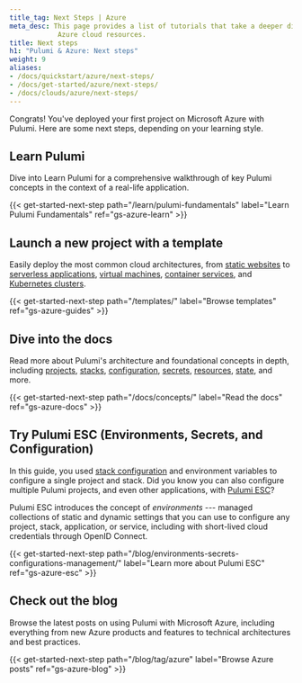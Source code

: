 ```yaml
---
title_tag: Next Steps | Azure
meta_desc: This page provides a list of tutorials that take a deeper dive into
            Azure cloud resources.
title: Next steps
h1: "Pulumi & Azure: Next steps"
weight: 9
aliases:
- /docs/quickstart/azure/next-steps/
- /docs/get-started/azure/next-steps/
- /docs/clouds/azure/next-steps/
---
```


Congrats! You've deployed your first project on Microsoft Azure with Pulumi. Here are some next steps, depending on your learning style.

## Learn Pulumi

Dive into Learn Pulumi for a comprehensive walkthrough of key Pulumi concepts in the context of a real-life application.

{{< get-started-next-step path="/learn/pulumi-fundamentals" label="Learn Pulumi Fundamentals" ref="gs-azure-learn" >}}

## Launch a new project with a template

Easily deploy the most common cloud architectures, from [static websites](/templates/static-website/azure/) to [serverless applications](/templates/serverless-application/azure/), [virtual machines](/templates/virtual-machine/azure/), [container services](/templates/container-service/azure/), and [Kubernetes clusters](/templates/kubernetes/azure/).

{{< get-started-next-step path="/templates/" label="Browse templates" ref="gs-azure-guides" >}}

## Dive into the docs

Read more about Pulumi's architecture and foundational concepts in depth, including [projects](/docs/concepts/projects/), [stacks](/docs/concepts/stack/), [configuration](/docs/concepts/config/), [secrets](/docs/concepts/secrets/), [resources](/docs/concepts/resources/), [state](/docs/concepts/state/), and more.

{{< get-started-next-step path="/docs/concepts/" label="Read the docs" ref="gs-azure-docs" >}}

## Try Pulumi ESC (Environments, Secrets, and Configuration)

In this guide, you used [stack configuration](/docs/concepts/config/) and environment variables to configure a single project and stack. Did you know you can also configure multiple Pulumi projects, and even other applications, with [Pulumi ESC](/product/esc/)?

Pulumi ESC introduces the concept of _environments_ --- managed collections of static and dynamic settings that you can use to configure any project, stack, application, or service, including with short-lived cloud credentials through OpenID Connect.

{{< get-started-next-step path="/blog/environments-secrets-configurations-management/" label="Learn more about Pulumi ESC" ref="gs-azure-esc" >}}

## Check out the blog

Browse the latest posts on using Pulumi with Microsoft Azure, including everything from new Azure products and features to technical architectures and best practices.

{{< get-started-next-step path="/blog/tag/azure" label="Browse Azure posts" ref="gs-azure-blog" >}}
